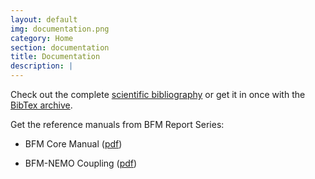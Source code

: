 ```yaml
---
layout: default
img: documentation.png
category: Home
section: documentation
title: Documentation
description: |
---
```


Check out the complete [scientific bibliography](bfm-documentation) or get it in once with the
[BibTex archive](files/BFM_bibliography_2018-02-09.bib).

Get the reference manuals from BFM Report Series: 

- BFM Core Manual ([pdf](files/bfm-V5.1.0-manual_r1.1_201508.pdf))

- BFM-NEMO Coupling ([pdf](files/bfm-nemo-manual_r1.0_201508.pdf))

